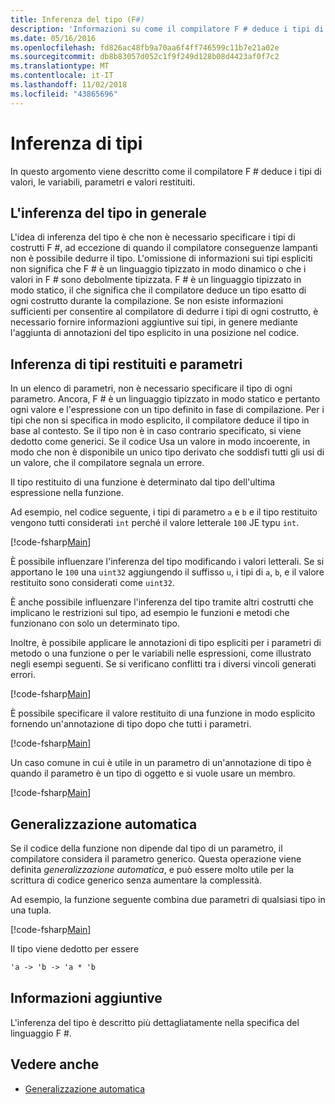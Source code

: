 ```yaml
---
title: Inferenza del tipo (F#)
description: 'Informazioni su come il compilatore F # deduce i tipi di valori, le variabili, parametri e valori restituiti.'
ms.date: 05/16/2016
ms.openlocfilehash: fd826ac48fb9a70aa6f4ff746599c11b7e21a02e
ms.sourcegitcommit: db8b83057d052c1f9f249d128b08d4423af0f7c2
ms.translationtype: MT
ms.contentlocale: it-IT
ms.lasthandoff: 11/02/2018
ms.locfileid: "43865696"
---
```

# <a name="type-inference"></a>Inferenza di tipi

In questo argomento viene descritto come il compilatore F # deduce i tipi di valori, le variabili, parametri e valori restituiti.

## <a name="type-inference-in-general"></a>L'inferenza del tipo in generale

L'idea di inferenza del tipo è che non è necessario specificare i tipi di costrutti F #, ad eccezione di quando il compilatore conseguenze lampanti non è possibile dedurre il tipo. L'omissione di informazioni sui tipi espliciti non significa che F # è un linguaggio tipizzato in modo dinamico o che i valori in F # sono debolmente tipizzata. F # è un linguaggio tipizzato in modo statico, il che significa che il compilatore deduce un tipo esatto di ogni costrutto durante la compilazione. Se non esiste informazioni sufficienti per consentire al compilatore di dedurre i tipi di ogni costrutto, è necessario fornire informazioni aggiuntive sui tipi, in genere mediante l'aggiunta di annotazioni del tipo esplicito in una posizione nel codice.

## <a name="inference-of-parameter-and-return-types"></a>Inferenza di tipi restituiti e parametri

In un elenco di parametri, non è necessario specificare il tipo di ogni parametro. Ancora, F # è un linguaggio tipizzato in modo statico e pertanto ogni valore e l'espressione con un tipo definito in fase di compilazione. Per i tipi che non si specifica in modo esplicito, il compilatore deduce il tipo in base al contesto. Se il tipo non è in caso contrario specificato, si viene dedotto come generici. Se il codice Usa un valore in modo incoerente, in modo che non è disponibile un unico tipo derivato che soddisfi tutti gli usi di un valore, che il compilatore segnala un errore.

Il tipo restituito di una funzione è determinato dal tipo dell'ultima espressione nella funzione.

Ad esempio, nel codice seguente, i tipi di parametro `a` e `b` e il tipo restituito vengono tutti considerati `int` perché il valore letterale `100` JE typu `int`.

[!code-fsharp[Main](../../../samples/snippets/fsharp/lang-ref-3/snippet301.fs)]

È possibile influenzare l'inferenza del tipo modificando i valori letterali. Se si apportano le `100` una `uint32` aggiungendo il suffisso `u`, i tipi di `a`, `b`, e il valore restituito sono considerati come `uint32`.

È anche possibile influenzare l'inferenza del tipo tramite altri costrutti che implicano le restrizioni sul tipo, ad esempio le funzioni e metodi che funzionano con solo un determinato tipo.

Inoltre, è possibile applicare le annotazioni di tipo espliciti per i parametri di metodo o una funzione o per le variabili nelle espressioni, come illustrato negli esempi seguenti. Se si verificano conflitti tra i diversi vincoli generati errori.

[!code-fsharp[Main](../../../samples/snippets/fsharp/lang-ref-3/snippet302.fs)]

È possibile specificare il valore restituito di una funzione in modo esplicito fornendo un'annotazione di tipo dopo che tutti i parametri.

[!code-fsharp[Main](../../../samples/snippets/fsharp/lang-ref-3/snippet303.fs)]

Un caso comune in cui è utile in un parametro di un'annotazione di tipo è quando il parametro è un tipo di oggetto e si vuole usare un membro.

[!code-fsharp[Main](../../../samples/snippets/fsharp/lang-ref-3/snippet304.fs)]

## <a name="automatic-generalization"></a>Generalizzazione automatica

Se il codice della funzione non dipende dal tipo di un parametro, il compilatore considera il parametro generico. Questa operazione viene definita *generalizzazione automatica*, e può essere molto utile per la scrittura di codice generico senza aumentare la complessità.

Ad esempio, la funzione seguente combina due parametri di qualsiasi tipo in una tupla.

[!code-fsharp[Main](../../../samples/snippets/fsharp/lang-ref-3/snippet305.fs)]

Il tipo viene dedotto per essere

```fsharp
'a -> 'b -> 'a * 'b
```

## <a name="additional-information"></a>Informazioni aggiuntive

L'inferenza del tipo è descritto più dettagliatamente nella specifica del linguaggio F #.

## <a name="see-also"></a>Vedere anche

- [Generalizzazione automatica](generics/automatic-generalization.md)
